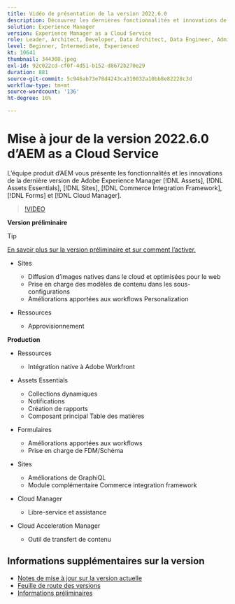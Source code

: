 ```yaml
---
title: Vidéo de présentation de la version 2022.6.0
description: Découvrez les dernières fonctionnalités et innovations de la version 2022-6-0 de Adobe Experience Manager [!DNL Assets Essentials], [!DNL Sites], [!DNL Screens], [!DNL Forms] et [!DNL Cloud Foundation].
solution: Experience Manager
version: Experience Manager as a Cloud Service
role: Leader, Architect, Developer, Data Architect, Data Engineer, Admin, User
level: Beginner, Intermediate, Experienced
kt: 10641
thumbnail: 344308.jpeg
exl-id: 92c022cd-cf0f-4d51-b152-d8672b270e29
duration: 881
source-git-commit: 5c946ab73e78d4243ca310032a10bb8e82228c3d
workflow-type: tm+mt
source-wordcount: '136'
ht-degree: 16%

---
```


# Mise à jour de la version 2022.6.0 d’AEM as a Cloud Service

L’équipe produit d’AEM vous présente les fonctionnalités et les innovations de la dernière version de Adobe Experience Manager [!DNL Assets], [!DNL Assets Essentials], [!DNL Sites], [!DNL Commerce Integration Framework], [!DNL Forms] et [!DNL Cloud Manager].

>[!VIDEO](https://video.tv.adobe.com/v/344308/?quality=12&learn=on)

**Version préliminaire**

>[!TIP]
>
>[En savoir plus sur la version préliminaire et sur comment l’activer.](https://experienceleague.adobe.com/docs/experience-manager-cloud-service/content/release-notes/prerelease.html)

* Sites
   * Diffusion d’images natives dans le cloud et optimisées pour le web
   * Prise en charge des modèles de contenu dans les sous-configurations
   * Améliorations apportées aux workflows Personalization

* Ressources
   * Approvisionnement

**Production**

* Ressources
   * Intégration native à Adobe Workfront

* Assets Essentials
   * Collections dynamiques
   * Notifications
   * Création de rapports
   * Composant principal Table des matières

* Formulaires
   * Améliorations apportées aux workflows
   * Prise en charge de FDM/Schéma

* Sites
   * Améliorations de GraphiQL
   * Module complémentaire Commerce integration framework

* Cloud Manager
   * Libre-service et assistance

* Cloud Acceleration Manager
   * Outil de transfert de contenu

<!-- Have questions about the release?  Discuss the release in [Experience League Communities](https://adobe.ly/3NDPR8Y). -->

## Informations supplémentaires sur la version

* [Notes de mise à jour sur la version actuelle](https://experienceleague.adobe.com/docs/experience-manager-cloud-service/content/release-notes/home.html?lang=fr)
* [Feuille de route des versions](https://experienceleague.adobe.com/docs/experience-manager-release-information/aem-release-updates/update-releases-roadmap.html?lang=fr)
* [Informations préliminaires](https://experienceleague.adobe.com/docs/experience-manager-cloud-service/content/release-notes/prerelease.html)
